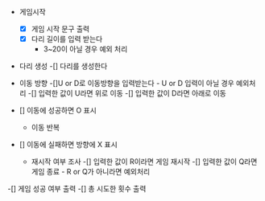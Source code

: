 - 게임시작
    -[x] 게임 시작 문구 출력
    -[x] 다리 길이를 입력 받는다
        - 3~20이 아닐 경우 예외 처리

- 다리 생성
    -[] 다리를 생성한다

- 이동 방향
    -[]U or D로 이동방향을 입력받는다
        - U or D 입력이 아닐 경우 예외처리
    -[] 입력한 값이 U라면 위로 이동
    -[] 입력한 값이 D라면 아래로 이동

- [] 이동에 성공하면 O 표시
    - 이동 반복

- [] 이동에 실패하면 방향에 X 표시
    - 재시작 여부 조사
        -[] 입력한 값이 R이라면 게임 재시작
        -[] 입력한 값이 Q라면 게임 종료
            - R or Q가 아니라면 예외처리

-[] 게임 성공 여부 출력
-[] 총 시도한 횟수 출력
